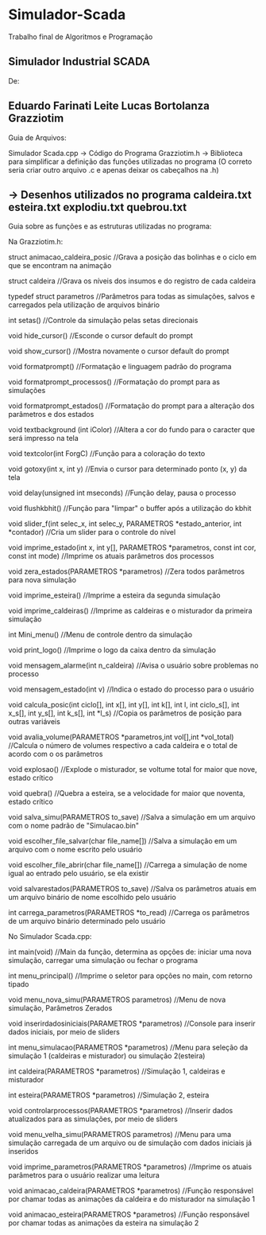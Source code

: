 # Simulador-Scada
Trabalho final de Algoritmos e Programação

Simulador Industrial SCADA
-----------------------------------
De:

Eduardo Farinati Leite
Lucas Bortolanza Grazziotim
-----------------------------------

Guia de Arquivos:

Simulador Scada.cpp -> Código do Programa
Grazziotim.h -> Biblioteca para simplificar a definição das funções utilizadas no programa
(O correto seria criar outro arquivo .c e apenas deixar os cabeçalhos na .h)

-> Desenhos utilizados no programa
caldeira.txt
esteira.txt
explodiu.txt
quebrou.txt
-----------------------------------

Guia sobre as funções e as estruturas utilizadas no programa:


Na Grazziotim.h:

struct animacao_caldeira_posic
	//Grava a posição das bolinhas e o ciclo em que se encontram na animação

struct caldeira
	 //Grava os níveis dos insumos e do registro de cada caldeira

typedef struct parametros
	//Parâmetros para todas as simulações, salvos e carregados pela utilização de arquivos binário

int setas()
	//Controle da simulação pelas setas direcionais

void hide_cursor()
	//Esconde o cursor default do prompt

void show_cursor()
	//Mostra novamente o cursor default do prompt

void formatprompt()
	//Formatação e linguagem padrão do programa

void formatprompt_processos()
	//Formatação do prompt para as simulações

void formatprompt_estados()
	//Formatação do prompt para a alteração dos parâmetros e dos estados

void textbackground (int iColor)
	//Altera a cor do fundo para o caracter que será impresso na tela

void textcolor(int ForgC)
	//Função para a coloração do texto

void gotoxy(int x, int y) 
	//Envia o cursor para determinado ponto (x, y) da tela

void delay(unsigned int mseconds)
	//Função delay, pausa o processo

void flushkbhit()
	//Função para "limpar" o buffer após a utilização do kbhit

void slider_f(int selec_x, int selec_y, PARAMETROS *estado_anterior, int *contador)
	//Cria um slider para o controle do nível

void imprime_estado(int x, int y[], PARAMETROS *parametros, const int cor, const int mode)
	//Imprime os atuais parâmetros dos processos

void zera_estados(PARAMETROS *parametros)
	//Zera todos parâmetros para nova simulação

void imprime_esteira()
	//Imprime a esteira da segunda simulação

void imprime_caldeiras()
	//Imprime as caldeiras e o misturador da primeira simulação

int Mini_menu()
	//Menu de controle dentro da simulação

void print_logo()
	//Imprime o logo da caixa dentro da simulação

void mensagem_alarme(int n_caldeira)
	//Avisa o usuário sobre problemas no processo

void mensagem_estado(int v)
	//Indica o estado do processo para o usuário

void calcula_posic(int ciclo[], int x[], int y[], int k[], int l, int ciclo_s[], int x_s[], int y_s[], int k_s[], int *l_s)
	//Copia os parâmetros de posição para outras variáveis

void avalia_volume(PARAMETROS *parametros,int vol[],int *vol_total)
	//Calcula o número de volumes respectivo a cada caldeira e o total de acordo com o os parâmetros

void explosao()
	//Explode o misturador, se voltume total for maior que nove, estado crítico

void quebra()
	//Quebra a esteira, se a velocidade for maior que noventa, estado crítico

void salva_simu(PARAMETROS to_save)
	//Salva a simulação em um arquivo com o nome padrão de "Simulacao.bin"

void escolher_file_salvar(char file_name[])
	//Salva a simulação em um arquivo com o nome escrito pelo usuário

void escolher_file_abrir(char file_name[])
	//Carrega a simulação de nome igual ao entrado pelo usuário, se ela existir

void salvarestados(PARAMETROS to_save)
	//Salva os parâmetros atuais em um arquivo binário de nome escolhido pelo usuário

int carrega_parametros(PARAMETROS *to_read)
	//Carrega os parâmetros de um arquivo binário determinado pelo usuário


No Simulador Scada.cpp:

int main(void)
	//Main da função, determina as opções de: iniciar uma nova simulação, carregar uma simulação ou fechar o programa

int menu_principal()
	//Imprime o seletor para opções no main, com retorno tipado

void menu_nova_simu(PARAMETROS parametros)
	//Menu de nova simulação, Parâmetros Zerados

 void inserirdadosiniciais(PARAMETROS *parametros)
	//Console para inserir dados iniciais, por meio de sliders

int menu_simulacao(PARAMETROS *parametros) 
	//Menu para seleção da simulação 1 (caldeiras e misturador) ou simulação 2(esteira)

int caldeira(PARAMETROS *parametros)
	//Simulação 1, caldeiras e misturador

int esteira(PARAMETROS *parametros)
	//Simulação 2, esteira

void controlarprocessos(PARAMETROS *parametros)
	//Inserir dados atualizados para as simulações, por meio de sliders

void menu_velha_simu(PARAMETROS parametros)
	//Menu para uma simulação carregada de um arquivo ou de simulação com dados iniciais já inseridos

void imprime_parametros(PARAMETROS *parametros)
	//Imprime os atuais parâmetros para o usuário realizar uma leitura

void animacao_caldeira(PARAMETROS *parametros)
	//Função responsável por chamar todas as animações da caldeira e do misturador na simulação 1

void animacao_esteira(PARAMETROS *parametros)
	//Função responsável por chamar todas as animações da esteira na simulação 2
